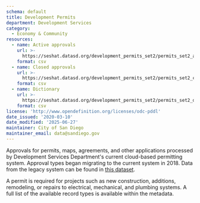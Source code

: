 ```yaml
---
schema: default
title: Development Permits
department: Development Services
category:
  - Economy & Community
resources:
  - name: Active approvals
    url: >-
      https://seshat.datasd.org/development_permits_set2/permits_set2_active_datasd.csv
    format: csv
  - name: Closed approvals
    url: >-
      https://seshat.datasd.org/development_permits_set2/permits_set2_closed_datasd.csv
    format: csv
  - name: Dictionary
    url: >-
      https://seshat.datasd.org/development_permits_set2/permits_set2_datasd_dict.csv
    format: csv
license: 'http://www.opendefinition.org/licenses/odc-pddl'
date_issued: '2020-03-10'
date_modified: '2025-06-27'
maintainer: City of San Diego
maintainer_email: data@sandiego.gov
---
```

Approvals for permits, maps, agreements, and other applications processed by Development Services Department's current cloud-based permitting system. Approval types began migrating to the current system in 2018. Data from the legacy system can be found in [this dataset](/datasets/development-permits-set1/).

<!--more-->

A permit is required for projects such as new construction, additions, remodeling, or repairs to electrical, mechanical, and plumbing systems. A full list of the available record types is available within the metadata.